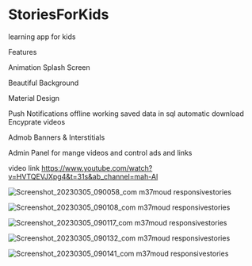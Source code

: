 # StoriesForKids
learning app for kids

Features

Animation Splash Screen

Beautiful Background

Material Design

Push Notifications
offline working saved data in sql
automatic download Encyprate videos

Admob Banners & Interstitials

Admin Panel for mange videos and control ads and links

video link
https://www.youtube.com/watch?v=HVTQEVJXpg4&t=31s&ab_channel=mah-Al

![Screenshot_20230305_090058_com m37moud responsivestories](https://user-images.githubusercontent.com/31845620/235452813-58586ebb-d7bc-4314-9fb0-884cdaa3fe5b.jpg)

![Screenshot_20230305_090108_com m37moud responsivestories](https://user-images.githubusercontent.com/31845620/235453137-8c528312-01eb-4e26-9884-b99aec208387.jpg)

![Screenshot_20230305_090117_com m37moud responsivestories](https://user-images.githubusercontent.com/31845620/235453217-a71462b3-60d0-43ef-8413-e339a525430e.jpg)

![Screenshot_20230305_090132_com m37moud responsivestories](https://user-images.githubusercontent.com/31845620/235453288-9142884a-1a49-4e98-a25e-cd3c9144e035.jpg)

![Screenshot_20230305_090141_com m37moud responsivestories](https://user-images.githubusercontent.com/31845620/235453546-d927647c-d81b-4a4e-84c3-3c61d3c5f721.jpg)


